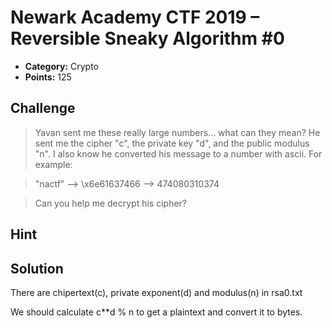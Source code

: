 # Newark Academy CTF 2019 – Reversible Sneaky Algorithm #0

* **Category:** Crypto
* **Points:** 125

## Challenge

> Yavan sent me these really large numbers... what can they mean? He sent me the cipher "c", the private key "d", and the public modulus "n". I also know he converted his message to a number with ascii. For example:

> "nactf" --> \x6e61637466 --> 474080310374

> Can you help me decrypt his cipher?

## Hint

## Solution

There are chipertext(c), private exponent(d) and modulus(n) in rsa0.txt

We should calculate c**d % n to get a plaintext and convert it to bytes.

